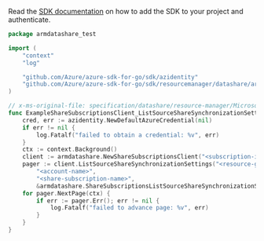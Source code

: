 Read the [SDK documentation](https://github.com/Azure/azure-sdk-for-go/blob/sdk%2Fresourcemanager%2Fdatashare%2Farmdatashare%2Fv0.1.0/sdk/resourcemanager/datashare/armdatashare/README.md) on how to add the SDK to your project and authenticate.

```go
package armdatashare_test

import (
	"context"
	"log"

	"github.com/Azure/azure-sdk-for-go/sdk/azidentity"
	"github.com/Azure/azure-sdk-for-go/sdk/resourcemanager/datashare/armdatashare"
)

// x-ms-original-file: specification/datashare/resource-manager/Microsoft.DataShare/stable/2020-09-01/examples/ShareSubscriptions_ListSourceShareSynchronizationSettings.json
func ExampleShareSubscriptionsClient_ListSourceShareSynchronizationSettings() {
	cred, err := azidentity.NewDefaultAzureCredential(nil)
	if err != nil {
		log.Fatalf("failed to obtain a credential: %v", err)
	}
	ctx := context.Background()
	client := armdatashare.NewShareSubscriptionsClient("<subscription-id>", cred, nil)
	pager := client.ListSourceShareSynchronizationSettings("<resource-group-name>",
		"<account-name>",
		"<share-subscription-name>",
		&armdatashare.ShareSubscriptionsListSourceShareSynchronizationSettingsOptions{SkipToken: nil})
	for pager.NextPage(ctx) {
		if err := pager.Err(); err != nil {
			log.Fatalf("failed to advance page: %v", err)
		}
	}
}
```

